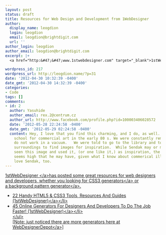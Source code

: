 ```yaml
---
layout: post
status: draft
title: Resources for Web Design and Development from 1WebDesigner
author:
  display_name: leogdion
  login: leogdion
  email: leogdion@brightdigit.com
  url: ''
author_login: leogdion
author_email: leogdion@brightdigit.com
excerpt: |+
  <a href="http:&#47;&#47;www.1stwebdesigner.com" target="_blank">1stWebDesigner <&#47;a>has posted some great resources for web designers and developers, whether you looking for <a href="http:&#47;&#47;www.1stwebdesigner.com&#47;css&#47;22-handy-html5-css3-tools-resources-and-guides&#47;" target="_blank">CSS3 generators<&#47;a> or a&nbsp;<a href="http:&#47;&#47;www.1stwebdesigner.com&#47;design&#47;generators-improve-workflow&#47;" target="_blank">background pattern generator<&#47;a>.

wordpress_id: 217
wordpress_url: http://leogdion.name/?p=31
date: '2012-04-30 10:32:39 -0400'
date_gmt: '2012-04-30 14:32:39 -0400'
categories:
- Code
tags: []
comments:
- id: 2
  author: Yasuhide
  author_email: rex.2@centrum.cz
  author_url: http://www.facebook.com/profile.php?id=100003406028572
  date: '2012-05-28 22:24:58 -0400'
  date_gmt: '2012-05-29 02:24:58 -0400'
  content: Hey, I love that you find this charming, and I do, as well.  I attdened
    school for commercial art in the early 80 s. We were constantly reminded that  artists
    do not work in a vacuum.   We were told to go to the library and to look to our
    surroundings to find images for inspiration.  While Sendak may or may not have
    seen this image and used it, (or one like it,) as inspiration, the likelihood
    seems high that he may have, given what I know about commerical illustration.  I
    love Sendak, too.
---
```

<p><a href="http:&#47;&#47;www.1stwebdesigner.com" target="_blank">1stWebDesigner <&#47;a>has posted some great resources for web designers and developers, whether you looking for <a href="http:&#47;&#47;www.1stwebdesigner.com&#47;css&#47;22-handy-html5-css3-tools-resources-and-guides&#47;" target="_blank">CSS3 generators<&#47;a> or a&nbsp;<a href="http:&#47;&#47;www.1stwebdesigner.com&#47;design&#47;generators-improve-workflow&#47;" target="_blank">background pattern generator<&#47;a>.</p>
<p><a id="more"></a><a id="more-217"></a></p>
<ul>
<li><a title="22 Handy HTML5 &amp; CSS3 Tools, Resources And Guides" href="http:&#47;&#47;www.1stwebdesigner.com&#47;css&#47;22-handy-html5-css3-tools-resources-and-guides&#47;">22 Handy HTML5 &amp; CSS3 Tools, Resources And Guides (1stWebDesigner)<&#47;a><&#47;li>
<li><a href="http:&#47;&#47;www.1stwebdesigner.com&#47;css&#47;22-handy-html5-css3-tools-resources-and-guides&#47;" target="_blank">45 Online Generators For Designers And Developers To Do The Job Faster!&nbsp;(1stWebDesigner)<&#47;a><&#47;li><br />
<&#47;ul><br />
[Note: just noticed there are more generators <a href="http:&#47;&#47;www.webdesignerdepot.com&#47;2012&#47;04&#47;15-great-html5-and-css3-generators&#47;">here at WebDesignerDepot<&#47;a>]</p>
